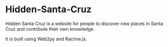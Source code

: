 # Hidden-Santa-Cruz

Hidden Santa Cruz is a website for people to discover new places in Santa Cruz and contribute their own knowledge.

It is built using Web2py and Ractive.js.
